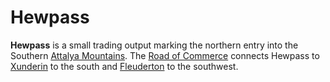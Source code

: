 # Hewpass

**Hewpass** is a small trading output marking the northern entry into the Southern [Attalya Mountains](../../mote/esterfell/lenya/attalya-mountains/attalya-mountains.md). The [Road of Commerce](road-of-commerce.md) connects Hewpass to [Xunderin](xunderin.md) to the south and [Fleuderton](fleuderton.md) to the southwest.
